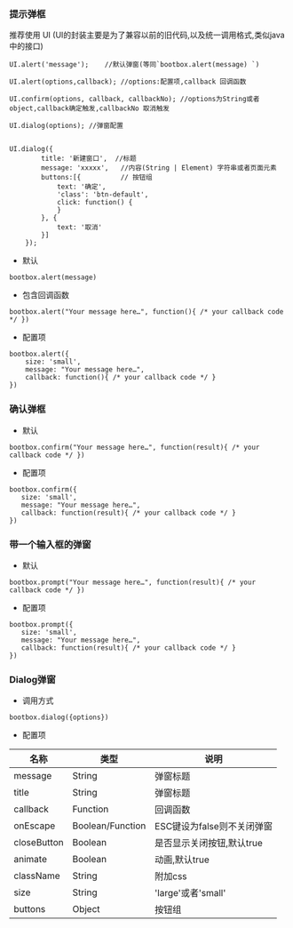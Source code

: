 ### 提示弹框 


推荐使用 UI (UI的封装主要是为了兼容以前的旧代码,以及统一调用格式,类似java中的接口)

```
UI.alert('message');	//默认弹窗(等同`bootbox.alert(message) `)

UI.alert(options,callback);	//options:配置项,callback 回调函数

UI.confirm(options, callback, callbackNo); //options为String或者object,callback确定触发,callbackNo 取消触发

UI.dialog(options); //弹窗配置


```

```
UI.dialog({
        title: '新建窗口',  //标题
        message: 'xxxxx',   //内容(String | Element) 字符串或者页面元素
        buttons:[{			// 按钮组
            text: '确定',
            'class': 'btn-default',
            click: function() {
            }
        }, {
            text: '取消'
        }]
    });
```

* 默认 

`bootbox.alert(message) `

* 包含回调函数

`bootbox.alert("Your message here…", function(){ /* your callback code */ })`

* 配置项

```
bootbox.alert({ 
    size: 'small',
    message: "Your message here…", 
    callback: function(){ /* your callback code */ }
})
```

### 确认弹框

* 默认

 `bootbox.confirm("Your message here…", function(result){ /* your callback code */ })`

 * 配置项

 ```
bootbox.confirm({ 
    size: 'small',
    message: "Your message here…", 
    callback: function(result){ /* your callback code */ }
})
 ```

 ### 带一个输入框的弹窗

 * 默认

 `bootbox.prompt("Your message here…", function(result){ /* your callback code */ })`

 * 配置项

 ```
bootbox.prompt({ 
    size: 'small',
    message: "Your message here…", 
    callback: function(result){ /* your callback code */ }
})
 ```

 ### Dialog弹窗

* 调用方式

 `bootbox.dialog({options})`

* 配置项

|名称|类型|说明|
|--|--|--|
|message|String|弹窗标题|
|title|String|弹窗标题|
|callback|Function|回调函数|
|onEscape|Boolean/Function|ESC键设为false则不关闭弹窗|
|closeButton|Boolean|是否显示关闭按钮,默认true|
|animate|Boolean|动画,默认true|
|className|String|附加css|
|size|String|'large'或者'small'|
|buttons|Object|按钮组|

